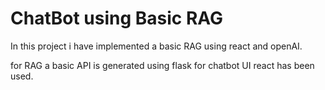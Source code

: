 # ChatBot using Basic RAG

In this project i have implemented a basic RAG using react and openAI.

for RAG a basic API is generated using flask 
for chatbot UI react has been used.

